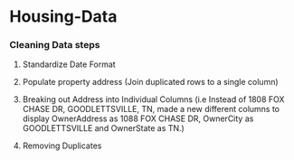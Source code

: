 # Housing-Data
### Cleaning Data steps
1. Standardize Date Format

2. Populate property address (Join duplicated rows to a single column)

3. Breaking out Address into Individual Columns (i.e Instead of 1808  FOX CHASE DR, GOODLETTSVILLE, TN, 
made a new different columns to display OwnerAddress as 1088 FOX CHASE DR, OwnerCity as GOODLETTSVILLE and OwnerState as TN.)

4. Removing Duplicates

